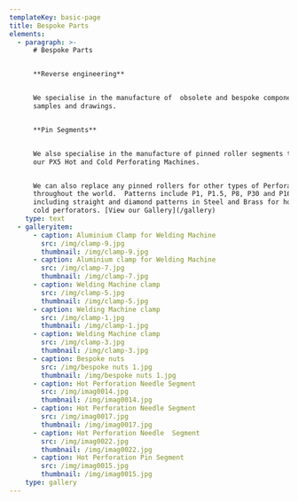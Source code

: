 ```yaml
---
templateKey: basic-page
title: Bespoke Parts
elements:
  - paragraph: >-
      # Bespoke Parts


      **Reverse engineering**


      We specialise in the manufacture of  obsolete and bespoke components from
      samples and drawings.


      **Pin Segments**


      We also specialise in the manufacture of pinned roller segments to suit
      our PX5 Hot and Cold Perforating Machines.


      We can also replace any pinned rollers for other types of Perforators used
      throughout the world.  Patterns include P1, P1.5, P8, P30 and P160,
      including straight and diamond patterns in Steel and Brass for hot and
      cold perforators. [View our Gallery](/gallery)
    type: text
  - galleryitem:
      - caption: Aluminium Clamp for Welding Machine
        src: /img/clamp-9.jpg
        thumbnail: /img/clamp-9.jpg
      - caption: Aluminium clamp for Welding Machine
        src: /img/clamp-7.jpg
        thumbnail: /img/clamp-7.jpg
      - caption: Welding Machine clamp
        src: /img/clamp-5.jpg
        thumbnail: /img/clamp-5.jpg
      - caption: Welding Machine clamp
        src: /img/clamp-1.jpg
        thumbnail: /img/clamp-1.jpg
      - caption: Welding Machine clamp
        src: /img/clamp-3.jpg
        thumbnail: /img/clamp-3.jpg
      - caption: Bespoke nuts
        src: /img/bespoke nuts 1.jpg
        thumbnail: /img/bespoke nuts 1.jpg
      - caption: Hot Perforation Needle Segment
        src: /img/imag0014.jpg
        thumbnail: /img/imag0014.jpg
      - caption: Hot Perforation Needle Segment
        src: /img/imag0017.jpg
        thumbnail: /img/imag0017.jpg
      - caption: Hot Perforation Needle  Segment
        src: /img/imag0022.jpg
        thumbnail: /img/imag0022.jpg
      - caption: Hot Perforation Pin Segment
        src: /img/imag0015.jpg
        thumbnail: /img/imag0015.jpg
    type: gallery
---
```


